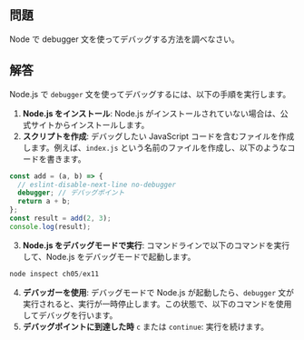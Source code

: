 ## 問題

Node で debugger 文を使ってデバッグする方法を調べなさい。

## 解答

Node.js で `debugger` 文を使ってデバッグするには、以下の手順を実行します。

1. **Node.js をインストール**: Node.js がインストールされていない場合は、公式サイトからインストールします。
2. **スクリプトを作成**: デバッグしたい JavaScript コードを含むファイルを作成します。例えば、`index.js` という名前のファイルを作成し、以下のようなコードを書きます。

```javascript
const add = (a, b) => {
  // eslint-disable-next-line no-debugger
  debugger; // デバッグポイント
  return a + b;
};
const result = add(2, 3);
console.log(result);
```

3. **Node.js をデバッグモードで実行**: コマンドラインで以下のコマンドを実行して、Node.js をデバッグモードで起動します。

```powershell
node inspect ch05/ex11
```

4. **デバッガーを使用**: デバッグモードで Node.js が起動したら、`debugger` 文が実行されると、実行が一時停止します。この状態で、以下のコマンドを使用してデバッグを行います。
5. **デバッグポイントに到達した時** `c` または `continue`: 実行を続けます。
